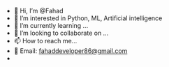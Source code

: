 - 👋 Hi, I’m @Fahad 
- 👀 I’m interested in Python, ML, Artificial intelligence
- 🌱 I’m currently learning ...
- 💞️ I’m looking to collaborate on ...
- 📫 How to reach me...
- 📩 Email: fahaddeveloper86@gmail.com
- 
<!---
MuhammadFahad86is a ✨ special ✨ repository because its `README.md` (this file) appears on your GitHub profile.
You can click the Preview link to take a look at your changes.
--->
